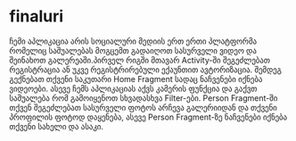 # finaluri

ჩემი აპლიკაცია არის სოციალური მედიის ერთ ერთი პლატფორმა რომელიც საშუალებას მოგცემთ 
გადაიღოთ სასურველი ვიდეო და შეინახოთ გალერეაში.პირველ რიგში მთავარ  Activity-ში შეგეძლებათ 
რეგისტრაცია ან უკვე რეგისტრირებული ექაუნთით ავტორიზაცია.  შემდეგ გექნებათ თქვენი
საკუთარი Home Fragment სადაც ნაჩვენები იქნება ვიდეოები. ასევე ჩემს აპლიკაციას აქვს კამერის 
ფუნქცია და გაქვთ საშუალება რომ გამოიყენოთ სხვადასხვა Filter-ები. Person Fragment-ში თქვენ 
შეგეძლებათ სასურველი ფოტოს არჩევა გალერიიდან და თქვენი პროფილის ფოტოდ დაყენება, ასევე 
Person Fragment-ზე ნაჩვენები იქნება თქვენი სახელი და ასაკი.
